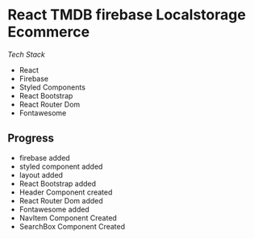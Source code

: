 # React TMDB  firebase Localstorage Ecommerce
*Tech Stack*
- React 
- Firebase 
- Styled Components
- React Bootstrap
- React Router Dom
- Fontawesome

## Progress
- firebase added
- styled component added
- layout added
- React Bootstrap added
- Header Component created
- React Router Dom added
- Fontawesome added
- NavItem Component Created
- SearchBox Component Created
